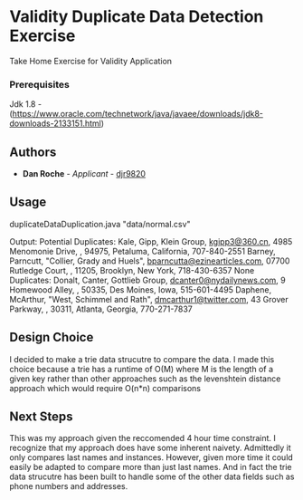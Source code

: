 # Validity Duplicate Data Detection Exercise
Take Home Exercise for Validity Application

### Prerequisites

Jdk 1.8 - (https://www.oracle.com/technetwork/java/javaee/downloads/jdk8-downloads-2133151.html)

## Authors

* **Dan Roche** - *Applicant* - [djr9820](https://github.com/djr9820)

## Usage

duplicateDataDuplication.java "data/normal.csv"

Output:
Potential Duplicates:
	Kale, Gipp, Klein Group, kgipp3@360.cn, 4985 Menomonie Drive, , 94975, Petaluma, California, 707-840-2551
	Barney, Parncutt, "Collier,  Grady and Huels", bparncutta@ezinearticles.com, 07700 Rutledge Court, , 11205, Brooklyn, New York, 718-430-6357
None Duplicates:
	Donalt, Canter, Gottlieb Group, dcanter0@nydailynews.com, 9 Homewood Alley, , 50335, Des Moines, Iowa, 515-601-4495
	Daphene, McArthur, "West,  Schimmel and Rath", dmcarthur1@twitter.com, 43 Grover Parkway, , 30311, Atlanta, Georgia, 770-271-7837
  
## Design Choice

I decided to make a trie data strucutre to compare the data. I made this choice because a trie has a runtime of O(M) where M is the length of a given key rather than other approaches such as the levenshtein distance approach which would require O(n*n) comparisons  
  
## Next Steps
  
This was my approach given the reccomended 4 hour time constraint. I recognize that my approach does have some inherent naivety. Admittedly it only compares last names and instances. However, given more time it could easily be adapted to compare more than just last names. And in fact the trie data strucutre has been built to handle some of the other data fields such as phone numbers and addresses.
  
  

